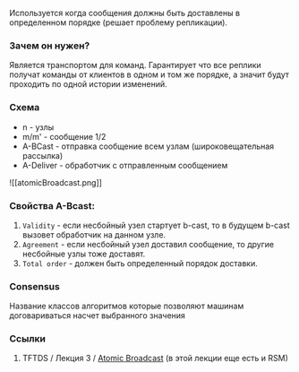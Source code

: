 Используется когда сообщения должны быть доставлены в определенном порядке (решает проблему репликации).

### Зачем он нужен?
Является транспортом для команд. Гарантирует что все реплики получат команды от клиентов в одном и том же порядке, а значит будут проходить по одной истории изменений.

### Схема
- n - узлы
- m/m' - сообщение 1/2
- A-BCast - отправка сообщение всем узлам (широковещательная рассылка)
- A-Deliver - обработчик с отправленным сообщением

![[atomicBroadcast.png]]

### Свойства A-Bcast:
1. `Validity` - если несбойный узел стартует b-cast, то в будущем b-cast вызовет обработчик на данном узле.
2. `Agreement` - если несбойный узел доставил сообщение, то другие несбойные узлы тоже доставят.
3. `Total order` - должен быть определенный порядок доставки.

### Consensus
Название классов алгоритмов которые позволяют машинам договариваться насчет выбранного значения

### Ссылки
1. TFTDS / Лекция 3 / [Atomic Broadcast](https://youtu.be/6VoIAxkeAjE?si=kGkRqj75J9zKcL6G&t=1626) (в этой лекции еще есть и RSM)